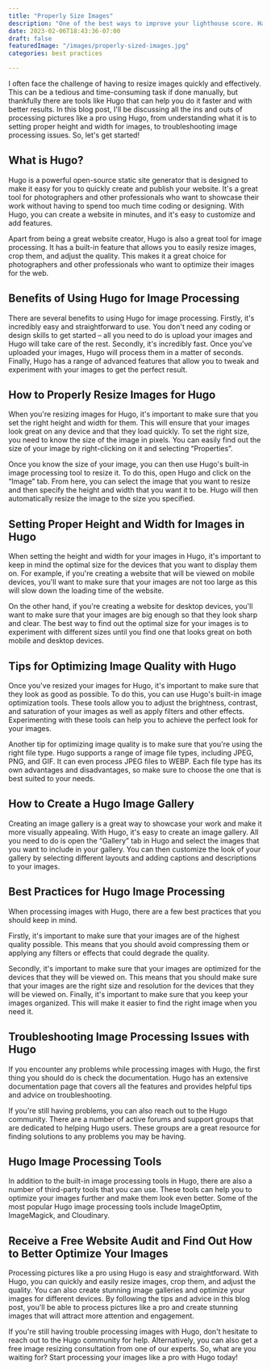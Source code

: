 ```yaml
---
title: "Properly Size Images"
description: "One of the best ways to improve your lighthouse score. Having the right size in the right format is key."
date: 2023-02-06T18:43:36-07:00
draft: false
featuredImage: "/images/properly-sized-images.jpg"
categories: best practices

---
```


I often face the challenge of having to resize images quickly and effectively. This can be a tedious and time-consuming task if done manually, but thankfully there are tools like Hugo that can help you do it faster and with better results. In this blog post, I'll be discussing all the ins and outs of processing pictures like a pro using Hugo, from understanding what it is to setting proper height and width for images, to troubleshooting image processing issues. So, let's get started!

## What is Hugo?
Hugo is a powerful open-source static site generator that is designed to make it easy for you to quickly create and publish your website. It's a great tool for photographers and other professionals who want to showcase their work without having to spend too much time coding or designing. With Hugo, you can create a website in minutes, and it's easy to customize and add features.

Apart from being a great website creator, Hugo is also a great tool for image processing. It has a built-in feature that allows you to easily resize images, crop them, and adjust the quality. This makes it a great choice for photographers and other professionals who want to optimize their images for the web.

## Benefits of Using Hugo for Image Processing
There are several benefits to using Hugo for image processing. Firstly, it's incredibly easy and straightforward to use. You don't need any coding or design skills to get started – all you need to do is upload your images and Hugo will take care of the rest. Secondly, it's incredibly fast. Once you've uploaded your images, Hugo will process them in a matter of seconds. Finally, Hugo has a range of advanced features that allow you to tweak and experiment with your images to get the perfect result.

## How to Properly Resize Images for Hugo
When you're resizing images for Hugo, it's important to make sure that you set the right height and width for them. This will ensure that your images look great on any device and that they load quickly. To set the right size, you need to know the size of the image in pixels. You can easily find out the size of your image by right-clicking on it and selecting “Properties”.

Once you know the size of your image, you can then use Hugo's built-in image processing tool to resize it. To do this, open Hugo and click on the “Image” tab. From here, you can select the image that you want to resize and then specify the height and width that you want it to be. Hugo will then automatically resize the image to the size you specified.

## Setting Proper Height and Width for Images in Hugo
When setting the height and width for your images in Hugo, it's important to keep in mind the optimal size for the devices that you want to display them on. For example, if you're creating a website that will be viewed on mobile devices, you'll want to make sure that your images are not too large as this will slow down the loading time of the website.

On the other hand, if you're creating a website for desktop devices, you'll want to make sure that your images are big enough so that they look sharp and clear. The best way to find out the optimal size for your images is to experiment with different sizes until you find one that looks great on both mobile and desktop devices.

## Tips for Optimizing Image Quality with Hugo
Once you've resized your images for Hugo, it's important to make sure that they look as good as possible. To do this, you can use Hugo's built-in image optimization tools. These tools allow you to adjust the brightness, contrast, and saturation of your images as well as apply filters and other effects. Experimenting with these tools can help you to achieve the perfect look for your images.

Another tip for optimizing image quality is to make sure that you're using the right file type. Hugo supports a range of image file types, including JPEG, PNG, and GIF. It can even process JPEG files to WEBP. Each file type has its own advantages and disadvantages, so make sure to choose the one that is best suited to your needs.

## How to Create a Hugo Image Gallery
Creating an image gallery is a great way to showcase your work and make it more visually appealing. With Hugo, it's easy to create an image gallery. All you need to do is open the “Gallery” tab in Hugo and select the images that you want to include in your gallery. You can then customize the look of your gallery by selecting different layouts and adding captions and descriptions to your images.

## Best Practices for Hugo Image Processing
When processing images with Hugo, there are a few best practices that you should keep in mind. 

Firstly, it's important to make sure that your images are of the highest quality possible. This means that you should avoid compressing them or applying any filters or effects that could degrade the quality.

Secondly, it's important to make sure that your images are optimized for the devices that they will be viewed on. This means that you should make sure that your images are the right size and resolution for the devices that they will be viewed on. Finally, it's important to make sure that you keep your images organized. This will make it easier to find the right image when you need it.

## Troubleshooting Image Processing Issues with Hugo
If you encounter any problems while processing images with Hugo, the first thing you should do is check the documentation. Hugo has an extensive documentation page that covers all the features and provides helpful tips and advice on troubleshooting.

If you're still having problems, you can also reach out to the Hugo community. There are a number of active forums and support groups that are dedicated to helping Hugo users. These groups are a great resource for finding solutions to any problems you may be having.

## Hugo Image Processing Tools
In addition to the built-in image processing tools in Hugo, there are also a number of third-party tools that you can use. These tools can help you to optimize your images further and make them look even better. Some of the most popular Hugo image processing tools include ImageOptim, ImageMagick, and Cloudinary.

## Receive a Free Website Audit and Find Out How to Better Optimize Your Images
Processing pictures like a pro using Hugo is easy and straightforward. With Hugo, you can quickly and easily resize images, crop them, and adjust the quality. You can also create stunning image galleries and optimize your images for different devices. By following the tips and advice in this blog post, you'll be able to process pictures like a pro and create stunning images that will attract more attention and engagement.

If you're still having trouble processing images with Hugo, don't hesitate to reach out to the Hugo community for help. Alternatively, you can also get a free image resizing consultation from one of our experts. So, what are you waiting for? Start processing your images like a pro with Hugo today!